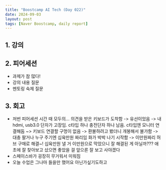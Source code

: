 ```yaml
---
title: "Boostcamp AI Tech (Day 022)"
date: 2024-09-03
layout: post
tags: [Naver Boostcamp, daily report]
---
```

## 1. 강의
<!-- 5강 듣고  -->

## 2. 피어세션
- 과제가 참 많다!
- 강의 내용 질문
- 멘토링 숙제 질문

## 3. 회고
- 저번 피어세션 시간 때 모두의... 의견을 받은 키보드가 도착함 -> 유선이었음 -> 내 hdmi, usb3.0 단자가 고장임. c타입 하나 충전단자 하나 남음. c타입엔 모니터 연결해둠 ~> 키보드 연결할 구멍이 없음 -> 환불하려고 봤더니 개봉해서 불가함 -> 대충 팔거나 누구 주기엔 십육만원 짜리임 화가 박박 나기 시작함 -> 이만원짜리 허브 구매로 해결~! 
십육만원 낼 거 이만원으로 막았으니 잘 해결된 게 아닐까??? 애초에 잘 찾아보고 샀으면 좋았을 걸 앞으론 잘 보고 사야겠다
- 스페이스바가 굉장히 무거워서 미워짐
- 오늘 수업은 그나마 들을만 했어요 아닌가싶기도하고